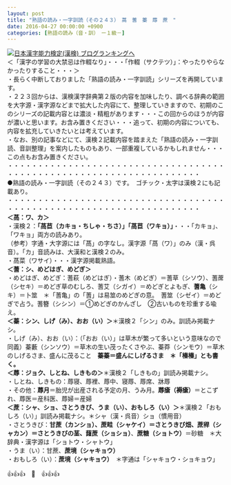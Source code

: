 ```yaml
---
layout: post
title: "熟語の読み・一字訓読（その２４３）　萵　蓍　蓁　蓐　蔗　"
date: 2016-04-27 00:00:00 +0900
categories: [熟語の読み（音・訓）　ー１級－]
---
```


[![](/syuusyuu9701/assets/images/熟語の読み・一字訓読（その２４３）-萵-蓍-蓁-蓐-蔗--br_c_3028_1.gif)](http://blog.with2.net/link.php?1659096:3028 "日本漢字能力検定(漢検) ブログランキングへ")[日本漢字能力検定(漢検) ブログランキングへ](http://blog.with2.net/link.php?1659096:3028)  
＜「漢字の学習の大禁忌は作輟なり」・・・「作輟（サクテツ）」：やったりやらなかったりすること・・・＞  
・長らく中断しておりました「熟語の読み・一字訓読」シリーズを再開しています。  
・２２３回からは、漢検漢字辞典第２版の内容を加味したり、調べる辞典の範囲を大字源・漢字源などまで拡大した内容にて、整理していきますので、初期のこのシリーズの記載内容とは濃淡・精粗があります・・・この回からのほうが内容が濃いと思います。お含み置きください・・・追って、初期の内容についても、内容を拡充していきたいとは考えています。  
・なお、別の記事などにて、漢検２記載内容を踏まえた「熟語の読み・一字訓読、音訓整理」を案内したものもあり、一部重複しているかもしれません・・・この点もお含み置きください。  
・・・・・・・・・・・・・・・・・・・・・・・・・・・・・・・・・・・・・・・・・・・・・・・・・・・・・・・・・・・・・・・・・・・・  
●熟語の読み・一字訓読（その２４３）です。　ゴチック・太字は漢検２にも記載あり。  
・・・・・・・・・・・・・・・・・・・・・・・・・・・・・・・・・・・・・・・・・・・・・・・・・・・・・・・・・・・・・・・・・・・・  
**＜萵：ワ、カ＞**  
・漢検２：**「萵苣（カキョ・ちしゃ・ちさ）」「萵苣（ワキョ）」**・・・「カキョ」、「ワキョ」両方の読みあり。  
（参考）字通・大字源には「萵」の字なし。漢字源「萵（ワ）」のみ（漢・呉音）。「カ」音読みは、大漢和と漢検２のみ。  
・萵菜（ワサイ）・・・漢字源掲載熟語。  
**＜蓍：シ、めどはぎ、めどぎ＞**  
・めどはぎ、めどぎ：蓍萩（めどはぎ）・蓍木（めどぎ）＝蓍草（シソウ）、蓍蓆（シセキ）＝めどぎ草のむしろ、蓍艾（シガイ）＝めどぎとよもぎ、**蓍亀**（シキ）＝卜筮　＊「蓍亀」の「蓍」は易筮のめどぎの意。　蓍筮（シゼイ）＝めどぎで占う。蓍簪（シシン）＝①めどぎのかんざし　②古いものを珍重する喩え。  
**＜蓁：シン、しげ（み）、おお（い）＞**＊漢検２「シン」のみ。訓読み掲載ナシ。  
・しげ（み）、おお（い）：（「おお（い）」は草木が繁って多いという意味なので同義）蓁藪（シンソウ）＝草木の生い茂ったくさやぶ、蓁莽（シンモウ）＝草木のしげるさま、盛んに茂ること　**蓁蓁＝盛んにしげるさま　＊「榛榛」とも書く。**  
**＜蓐：ジョク、しとね、しきもの＞**＊漢検２「しきもの」訓読み掲載ナシ。  
・しとね、しきもの：蓐寝、蓐裡、蓐中、寝蓐、蓐席、牀蓐  
・その他：**蓐月**＝胎児が出産される予定の月、うみ月。**蓐瘡（褥瘡）**＝とこずれ、蓐医＝産科医、蓐婦＝産婦  
**＜蔗：シャ、ショ、さとうきび、うま（い）、おもしろ（い）＞**＊漢検２「おもしろ（い）」訓読み掲載ナシ。＊シャ（漢・呉音）ショ（慣用音）  
・さとうきび：**甘蔗（カンショ）、**蔗畦（シャケイ）＝さとうきび畑、蔗稈（シャカン）＝さとうきびの茎**、藷蔗（ショショ）**、**蔗糖（ショトウ）**＝砂糖　＊大辞典・漢字源は「ショトウ・シャトウ」  
・うま（い）：甘蔗、**蔗境（シャキョウ）**  
・おもしろ（い）：**蔗境（シャキョウ）**　＊字通は「シャキョウ・ショキョウ」  
  
👍👍👍　🐒　👍👍👍  